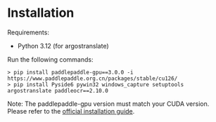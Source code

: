 # Installation
Requirements:
- Python 3.12 (for argostranslate)

Run the following commands:
```
> pip install paddlepaddle-gpu==3.0.0 -i https://www.paddlepaddle.org.cn/packages/stable/cu126/
> pip install Pyside6 pywin32 windows_capture setuptools argostranslate paddleocr==2.10.0
```

Note: The paddlepaddle-gpu version must match your CUDA version. Please refer to the [official installation guide](https://www.paddlepaddle.org.cn/en/install/quick?docurl=/documentation/docs/en/develop/install/pip/windows-pip_en.html).
